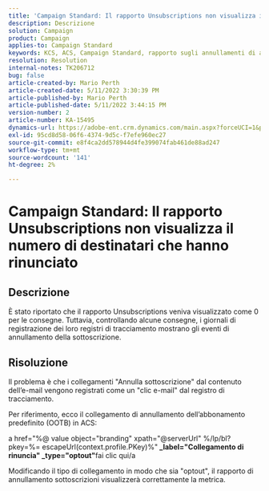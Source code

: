 ```yaml
---
title: 'Campaign Standard: Il rapporto Unsubscriptions non visualizza il numero di destinatari che hanno rinunciato"'
description: Descrizione
solution: Campaign
product: Campaign
applies-to: Campaign Standard
keywords: KCS, ACS, Campaign Standard, rapporto sugli annullamenti di abbonamenti, evento di tracciamento Optout
resolution: Resolution
internal-notes: TK206712
bug: false
article-created-by: Mario Perth
article-created-date: 5/11/2022 3:30:39 PM
article-published-by: Mario Perth
article-published-date: 5/11/2022 3:44:15 PM
version-number: 2
article-number: KA-15495
dynamics-url: https://adobe-ent.crm.dynamics.com/main.aspx?forceUCI=1&pagetype=entityrecord&etn=knowledgearticle&id=6733084f-3fd1-ec11-a7b5-0022480a8d10
exl-id: 95cd8d58-06f6-4374-9d5c-f7efe960ec27
source-git-commit: e8f4ca2dd578944d4fe399074fab461de88ad247
workflow-type: tm+mt
source-wordcount: '141'
ht-degree: 2%

---
```


# Campaign Standard: Il rapporto Unsubscriptions non visualizza il numero di destinatari che hanno rinunciato

## Descrizione


È stato riportato che il rapporto Unsubscriptions veniva visualizzato come 0 per le consegne. Tuttavia, controllando alcune consegne, i giornali di registrazione dei loro registri di tracciamento mostrano gli eventi di annullamento della sottoscrizione.


## Risoluzione


Il problema è che i collegamenti &quot;Annulla sottoscrizione&quot; dal contenuto dell’e-mail vengono registrati come un &quot;clic e-mail&quot; dal registro di tracciamento.

Per riferimento, ecco il collegamento di annullamento dell’abbonamento predefinito (OOTB) in ACS:

a href=&quot;%@ value object=&quot;branding&quot; xpath=&quot;@serverUrl&quot; %/lp/bl?pkey=%= escapeUrl(context.profile.PKey)%&quot;<b> _label=&quot;Collegamento di rinuncia&quot; _type=&quot;optout&quot;</b>fai clic qui/a

Modificando il tipo di collegamento in modo che sia &quot;optout&quot;, il rapporto di annullamento sottoscrizioni visualizzerà correttamente la metrica.

